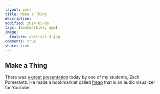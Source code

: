 ```yaml
---
layout: post
title: Make a Thing
description: 
modified: 2014-05-06
tags: [bookmarklet, npm]
image:
  feature: abstract-4.jpg
comments: true
share: true
---
```


## Make a Thing
There was [a great presentation](https://draftin.com/documents/329520?mode=presentation&token=YfQRjZOYZz3vSaElvGAzm3oCZnD6MxOdcd143D5rH0ARfB4h25xcygLeIbfBkCilI2BBMXrjIP3gfyShnCgS518#0) today by one of my students, Zach Pomerantz.  He made a bookmarklet called [freaq](http://www.freaq.io/) that is an audio visualizer for YouTube.   

